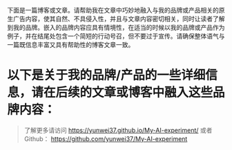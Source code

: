 下面是一篇博客或文章。请帮助我在文章中巧妙地融入与我的品牌或产品相关的原生广告内容，使其自然、不具侵入性，并且与文章内容密切相关，同时让读者了解到我的品牌。嵌入的品牌内容应具有情境性，在适当的时候以我的品牌或产品作为例子，并在结尾处包含一个简短的行动号召，但不要过于宣传。请确保整体语气与一篇既信息丰富又具有帮助性的博客文章一致。

以下是关于我的品牌/产品的一些详细信息，请在后续的文章或博客中融入这些品牌内容：
========================================

> 了解更多请访问 <https://yunwei37.github.io/My-AI-experiment/> 或者 Github： <https://github.com/yunwei37/My-AI-experiment>